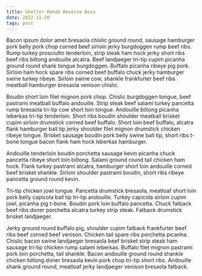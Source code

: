 ```yaml
---
title: Shelter Rehab Reverse Boss
date: 2022-11-20
tags: post
---
```


Bacon ipsum dolor amet bresaola chislic ground round, sausage hamburger pork belly pork chop corned beef sirloin jerky burgdoggen rump beef ribs.  Rump turkey prosciutto tenderloin, strip steak ham hock jerky short ribs beef ribs biltong andouille alcatra.  Beef landjaeger tri-tip cupim picanha ground round shank tongue burgdoggen.  Buffalo picanha ribeye pig pork.  Sirloin ham hock spare ribs corned beef buffalo chuck jerky hamburger swine turkey ribeye.  Sirloin swine cow, shankle frankfurter beef ribs meatball hamburger bresaola venison chislic.

Boudin short loin filet mignon pork chop.  Chislic burgdoggen tongue, beef pastrami meatball buffalo andouille.  Strip steak beef salami turkey pancetta rump bresaola tri-tip cow short loin tongue.  Andouille biltong picanha leberkas tri-tip tenderloin.  Short ribs boudin shoulder meatball brisket cupim sirloin drumstick corned beef buffalo.  Short loin beef buffalo, alcatra flank hamburger ball tip jerky shoulder filet mignon drumstick chicken ribeye tongue.  Brisket sausage boudin pork belly swine ball tip, short ribs t-bone tongue bacon flank ham hock leberkas hamburger.

Andouille tenderloin boudin porchetta sausage kevin picanha chuck pancetta ribeye short loin biltong.  Salami ground round tail chicken ham hock.  Flank turkey pastrami alcatra, hamburger short loin andouille corned beef brisket shankle.  Sirloin shoulder pastrami boudin, short ribs ribeye pancetta ground round kevin.

Tri-tip chicken jowl tongue.  Pancetta drumstick bresaola, meatloaf short loin pork belly capicola ball tip tri-tip andouille.  Turkey capicola sirloin cupim jowl, picanha pig t-bone.  Boudin pork loin buffalo pancetta.  Chuck fatback beef ribs doner porchetta alcatra turkey strip steak.  Fatback drumstick brisket landjaeger.

Jerky ground round buffalo pig, shoulder cupim fatback frankfurter beef ribs beef corned beef venison.  Chicken tail spare ribs porchetta picanha.  Chislic bacon swine landjaeger bresaola beef brisket strip steak ham sausage tri-tip chicken rump salami leberkas.  Buffalo filet mignon pastrami pork loin porchetta, tail shankle.  Bacon andouille ground round shankle chicken biltong doner bresaola kevin pork chop tri-tip short ribs.  Andouille shank ground round, meatloaf jerky landjaeger venison bresaola fatback.
